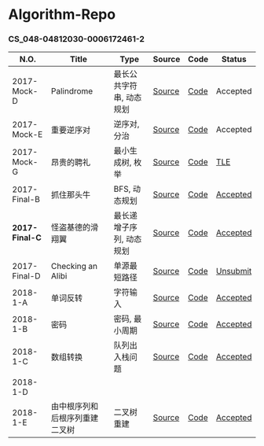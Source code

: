 # Algorithm-Repo

### CS_048-04812030-0006172461-2

| N.O.             | Title                          | Type                     | Source                                                       | Code                                                         | Status                                                 |
| ---------------- | ------------------------------ | ------------------------ | ------------------------------------------------------------ | ------------------------------------------------------------ | ------------------------------------------------------ |
| 2017-Mock-D      | Palindrome                     | 最长公共字符串, 动态规划 | [Source](https://github.com/Tenant/Algorithm-Repo/blob/master/CS_048-04812030-0006172461-2/2017-Mock-D.md) | [Code](https://github.com/Tenant/Algorithm-Repo/blob/master/CS_048-04812030-0006172461-2/2017-Mock-D.cpp) | Accepted                                               |
| 2017-Mock-E      | 重要逆序对                     | 逆序对, 分治             | [Source](https://github.com/Tenant/Algorithm-Repo/blob/master/CS_048-04812030-0006172461-2/2017-Mock-E.md) | [Code](https://github.com/Tenant/Algorithm-Repo/blob/master/CS_048-04812030-0006172461-2/2017-Mock-E%20accepted) | Accepted                                               |
| 2017-Mock-G      | 昂贵的聘礼                     | 最小生成树, 枚举         | [Source](https://github.com/Tenant/Algorithm-Repo/blob/master/CS_048-04812030-0006172461-2/2017-Mock-G.md) | [Code](https://github.com/Tenant/Algorithm-Repo/blob/master/CS_048-04812030-0006172461-2/2017-Mock-G.cpp) | [TLE](http://algorithm.openjudge.cn/2017mock/G/)       |
| 2017-Final-B     | 抓住那头牛                     | BFS, 动态规划            | [Source](https://github.com/Tenant/Algorithm-Repo/blob/master/CS_048-04812030-0006172461-2/2017-Final-B.md) | [Code](https://github.com/Tenant/Algorithm-Repo/blob/master/CS_048-04812030-0006172461-2/2017-Final-B.cpp) | [Accepted](http://algorithm.openjudge.cn/final2017/B/) |
| **2017-Final-C** | 怪盗基德的滑翔翼               | 最长递增子序列, 动态规划 | [Source](https://github.com/Tenant/Algorithm-Repo/blob/master/CS_048-04812030-0006172461-2/2017-Final-C.md) | [Code](https://github.com/Tenant/Algorithm-Repo/blob/master/CS_048-04812030-0006172461-2/2017-Final-C.cpp) | [Accepted](http://algorithm.openjudge.cn/final2017/C/) |
| 2017-Final-D     | Checking an Alibi              | 单源最短路径             | [Source](https://github.com/Tenant/Algorithm-Repo/blob/master/CS_048-04812030-0006172461-2/2017-Final-D.md) | [Code](https://github.com/Tenant/Algorithm-Repo/blob/master/CS_048-04812030-0006172461-2/2017-Final-D.cpp) | [Unsubmit](http://algorithm.openjudge.cn/final2017/D/) |
| 2018-1-A         | 单词反转                       | 字符输入                 | [Source](https://github.com/Tenant/Algorithm-Repo/blob/master/CS_048-04812030-0006172461-2/2018-1-A.md) | [Code](https://github.com/Tenant/Algorithm-Repo/blob/master/CS_048-04812030-0006172461-2/2018-1-A.cpp) | [Accepted](http://algorithm.openjudge.cn/201801/A/)    |
| 2018-1-B         | 密码                           | 密码, 最小周期           | [Source](https://github.com/Tenant/Algorithm-Repo/blob/master/CS_048-04812030-0006172461-2/2018-1-B.md) | [Code](https://github.com/Tenant/Algorithm-Repo/blob/master/CS_048-04812030-0006172461-2/2018-1-B.cpp) | [Accepted](http://algorithm.openjudge.cn/201801/B/)    |
| 2018-1-C         | 数组转换                       | 队列出入栈问题           | [Source](https://github.com/Tenant/Algorithm-Repo/blob/master/CS_048-04812030-0006172461-2/2018-1-C.md) | [Code](https://github.com/Tenant/Algorithm-Repo/blob/master/CS_048-04812030-0006172461-2/2018-1-C.cpp) | [Accepted](http://algorithm.openjudge.cn/201801/C/)    |
| 2018-1-D         |                                |                          |                                                              |                                                              |                                                        |
| 2018-1-E         | 由中根序列和后根序列重建二叉树 | 二叉树重建               | [Source](https://github.com/Tenant/Algorithm-Repo/blob/master/CS_048-04812030-0006172461-2/2018-1-E.md) | [Code](https://github.com/Tenant/Algorithm-Repo/blob/master/CS_048-04812030-0006172461-2/2018-1-E.cpp) | [Accepted](http://algorithm.openjudge.cn/201801/E/)    |

